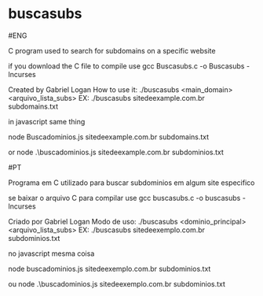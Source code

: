 # buscasubs
#ENG

C program used to search for subdomains on a specific website

if you download the C file to compile use gcc Buscasubs.c -o Buscasubs -lncurses

Created by Gabriel Logan How to use it: ./buscasubs <main_domain> <arquivo_lista_subs> EX: ./buscasubs sitedeexample.com.br subdomains.txt

in javascript same thing

node Buscadominios.js sitedeexample.com.br subdomains.txt

or node .\buscadominios.js sitedeexample.com.br subdominios.txt

#PT

Programa em C utilizado para buscar subdominios em algum site especifico

se baixar o arquivo C para compilar use gcc buscasubs.c -o buscasubs -lncurses

Criado por Gabriel Logan
Modo de uso: ./buscasubs <dominio_principal> <arquivo_lista_subs>
EX: ./buscasubs sitedeexemplo.com.br subdominios.txt

no javascript mesma coisa

node buscadominios.js sitedeexemplo.com.br subdominios.txt

ou node .\buscadominios.js sitedeexemplo.com.br subdominios.txt
